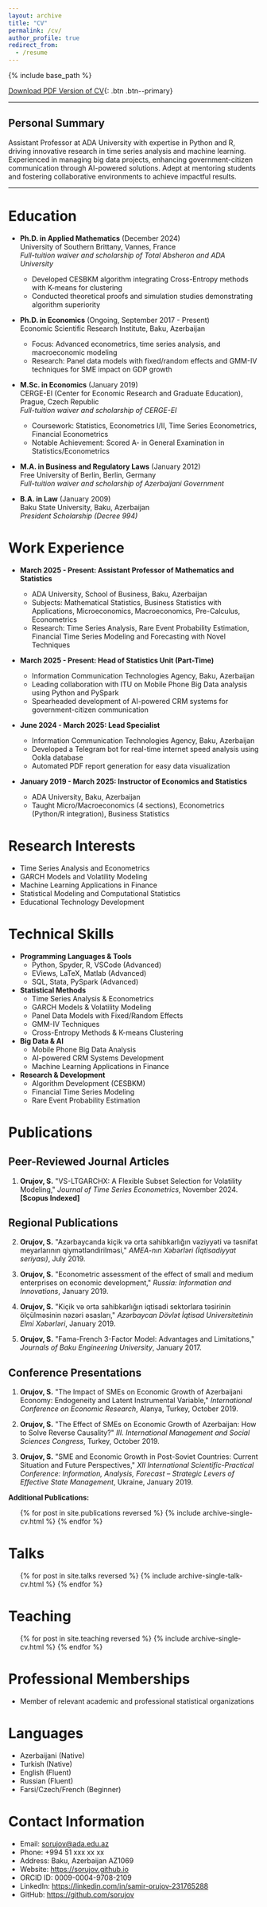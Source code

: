 ```yaml
---
layout: archive
title: "CV"
permalink: /cv/
author_profile: true
redirect_from:
  - /resume
---
```


{% include base_path %}

[Download PDF Version of CV](/files/CV_FINAL.pdf){: .btn .btn--primary}

---

## Personal Summary

Assistant Professor at ADA University with expertise in Python and R, driving innovative research in time series analysis and machine learning. Experienced in managing big data projects, enhancing government-citizen communication through AI-powered solutions. Adept at mentoring students and fostering collaborative environments to achieve impactful results.

---

Education
======
* **Ph.D. in Applied Mathematics** (December 2024)  
  University of Southern Brittany, Vannes, France  
  *Full-tuition waiver and scholarship of Total Absheron and ADA University*
  - Developed CESBKM algorithm integrating Cross-Entropy methods with K-means for clustering
  - Conducted theoretical proofs and simulation studies demonstrating algorithm superiority

* **Ph.D. in Economics** (Ongoing, September 2017 - Present)  
  Economic Scientific Research Institute, Baku, Azerbaijan  
  - Focus: Advanced econometrics, time series analysis, and macroeconomic modeling
  - Research: Panel data models with fixed/random effects and GMM-IV techniques for SME impact on GDP growth

* **M.Sc. in Economics** (January 2019)  
  CERGE-EI (Center for Economic Research and Graduate Education), Prague, Czech Republic  
  *Full-tuition waiver and scholarship of CERGE-EI*
  - Coursework: Statistics, Econometrics I/II, Time Series Econometrics, Financial Econometrics
  - Notable Achievement: Scored A- in General Examination in Statistics/Econometrics

* **M.A. in Business and Regulatory Laws** (January 2012)  
  Free University of Berlin, Berlin, Germany  
  *Full-tuition waiver and scholarship of Azerbaijani Government*

* **B.A. in Law** (January 2009)  
  Baku State University, Baku, Azerbaijan  
  *President Scholarship (Decree 994)*

Work Experience
======
* **March 2025 - Present: Assistant Professor of Mathematics and Statistics**
  * ADA University, School of Business, Baku, Azerbaijan
  * Subjects: Mathematical Statistics, Business Statistics with Applications, Microeconomics, Macroeconomics, Pre-Calculus, Econometrics
  * Research: Time Series Analysis, Rare Event Probability Estimation, Financial Time Series Modeling and Forecasting with Novel Techniques

* **March 2025 - Present: Head of Statistics Unit (Part-Time)**
  * Information Communication Technologies Agency, Baku, Azerbaijan
  * Leading collaboration with ITU on Mobile Phone Big Data analysis using Python and PySpark
  * Spearheaded development of AI-powered CRM systems for government-citizen communication

* **June 2024 - March 2025: Lead Specialist**
  * Information Communication Technologies Agency, Baku, Azerbaijan
  * Developed a Telegram bot for real-time internet speed analysis using Ookla database
  * Automated PDF report generation for easy data visualization

* **January 2019 - March 2025: Instructor of Economics and Statistics**
  * ADA University, Baku, Azerbaijan
  * Taught Micro/Macroeconomics (4 sections), Econometrics (Python/R integration), Business Statistics

Research Interests
======
* Time Series Analysis and Econometrics
* GARCH Models and Volatility Modeling
* Machine Learning Applications in Finance
* Statistical Modeling and Computational Statistics
* Educational Technology Development

Technical Skills
======
* **Programming Languages & Tools**
  * Python, Spyder, R, VSCode (Advanced)
  * EViews, LaTeX, Matlab (Advanced)
  * SQL, Stata, PySpark (Advanced)
* **Statistical Methods**
  * Time Series Analysis & Econometrics
  * GARCH Models & Volatility Modeling
  * Panel Data Models with Fixed/Random Effects
  * GMM-IV Techniques
  * Cross-Entropy Methods & K-means Clustering
* **Big Data & AI**
  * Mobile Phone Big Data Analysis
  * AI-powered CRM Systems Development
  * Machine Learning Applications in Finance
* **Research & Development**
  * Algorithm Development (CESBKM)
  * Financial Time Series Modeling
  * Rare Event Probability Estimation

Publications
======

## Peer-Reviewed Journal Articles

1. **Orujov, S.** "VS-LTGARCHX: A Flexible Subset Selection for Volatility Modeling," *Journal of Time Series Econometrics*, November 2024. **[Scopus Indexed]**

## Regional Publications

2. **Orujov, S.** "Azərbaycanda kiçik və orta sahibkarlığın vəziyyəti və təsnifat meyarlarının qiymətləndirilməsi," *AMEA-nın Xəbərləri (İqtisadiyyat seriyası)*, July 2019.

3. **Orujov, S.** "Econometric assessment of the effect of small and medium enterprises on economic development," *Russia: Information and Innovations*, January 2019.

4. **Orujov, S.** "Kiçik və orta sahibkarlığın iqtisadi sektorlara təsirinin ölçülməsinin nəzəri əsasları," *Azərbaycan Dövlət İqtisad Universitetinin Elmi Xəbərləri*, January 2019.

5. **Orujov, S.** "Fama-French 3-Factor Model: Advantages and Limitations," *Journals of Baku Engineering University*, January 2017.

## Conference Presentations

1. **Orujov, S.** "The Impact of SMEs on Economic Growth of Azerbaijani Economy: Endogeneity and Latent Instrumental Variable," *International Conference on Economic Research*, Alanya, Turkey, October 2019.

2. **Orujov, S.** "The Effect of SMEs on Economic Growth of Azerbaijan: How to Solve Reverse Causality?" *III. International Management and Social Sciences Congress*, Turkey, October 2019.

3. **Orujov, S.** "SME and Economic Growth in Post-Soviet Countries: Current Situation and Future Perspectives," *XII International Scientific-Practical Conference: Information, Analysis, Forecast – Strategic Levers of Effective State Management*, Ukraine, January 2019.


**Additional Publications:**
  <ul>{% for post in site.publications reversed %}
    {% include archive-single-cv.html %}
  {% endfor %}</ul>
  
Talks
======
  <ul>{% for post in site.talks reversed %}
    {% include archive-single-talk-cv.html  %}
  {% endfor %}</ul>
  
Teaching
======
  <ul>{% for post in site.teaching reversed %}
    {% include archive-single-cv.html %}
  {% endfor %}</ul>
  
Professional Memberships
======
* Member of relevant academic and professional statistical organizations

Languages
======
* Azerbaijani (Native)
* Turkish (Native)
* English (Fluent)
* Russian (Fluent)
* Farsi/Czech/French (Beginner)

Contact Information
======
* Email: sorujov@ada.edu.az
* Phone: +994 51 xxx xx xx
* Address: Baku, Azerbaijan AZ1069
* Website: https://sorujov.github.io
* ORCID ID: 0009-0004-9708-2109
* LinkedIn: https://linkedin.com/in/samir-orujov-231765288
* GitHub: https://github.com/sorujov
